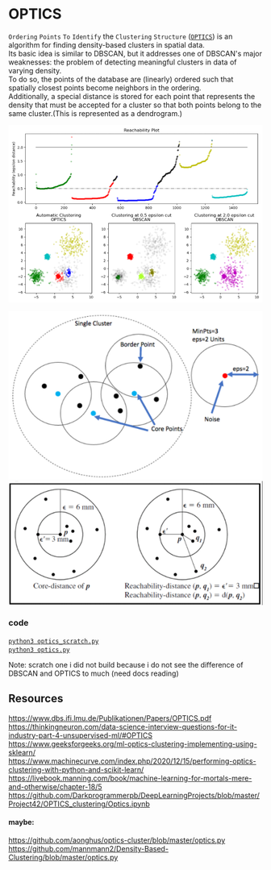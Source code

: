 # OPTICS
`Ordering` `Points` `To` `Identify` the `Clustering` `Structure` ([`OPTICS`](https://en.wikipedia.org/wiki/OPTICS_algorithm)) is an algorithm for finding density-based clusters in spatial data.  
Its basic idea is similar to DBSCAN, but it addresses one of DBSCAN's major weaknesses: the problem of detecting meaningful clusters in data of varying density.  
To do so, the points of the database are (linearly) ordered such that spatially closest points become neighbors in the ordering.  
Additionally, a special distance is stored for each point that represents the density that must be accepted for a cluster so that both points belong to the same cluster.(This is represented as a dendrogram.)

<p align="center">
  <img src="../../../_EXTRA/images/ml_clustering_optics_0.png">
</p>
<p align="center">
  <img src="../../../_EXTRA/images/ml_clustering_optics_1.png">
  <img src="../../../_EXTRA/images/ml_clustering_optics.png">
</p>

### code 
[`python3 optics_scratch.py`](./optics_scratch.py)  
[`python3 optics.py`](./optics.py)  

Note:
scratch one i did not build because i do not see the difference of DBSCAN and OPTICS to much (need docs reading)

## Resources
https://www.dbs.ifi.lmu.de/Publikationen/Papers/OPTICS.pdf  
https://thinkingneuron.com/data-science-interview-questions-for-it-industry-part-4-unsupervised-ml/#OPTICS  
https://www.geeksforgeeks.org/ml-optics-clustering-implementing-using-sklearn/  
https://www.machinecurve.com/index.php/2020/12/15/performing-optics-clustering-with-python-and-scikit-learn/  
https://livebook.manning.com/book/machine-learning-for-mortals-mere-and-otherwise/chapter-18/5  
https://github.com/Darkprogrammerpb/DeepLearningProjects/blob/master/Project42/OPTICS_clustering/Optics.ipynb  


#### maybe:  
https://github.com/aonghus/optics-cluster/blob/master/optics.py  
https://github.com/mannmann2/Density-Based-Clustering/blob/master/optics.py  
